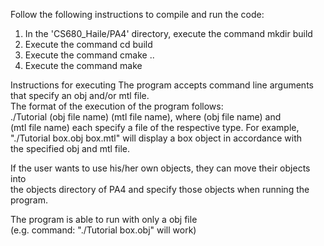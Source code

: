Follow the following instructions to compile and run the code:

1. In the 'CS680_Haile/PA4' directory, execute the command mkdir build
2. Execute the command cd build
3. Execute the command cmake ..
4. Execute the command make    



Instructions for executing
The program accepts command line arguments that specify an obj and/or mtl file.  
The format of the execution of the program follows:  
./Tutorial (obj file name) (mtl file name), where (obj file name) and  
(mtl file name) each specify a file of the respective type. For example,  
"./Tutorial box.obj box.mtl" will display a box object in accordance with  
the specified obj and mtl file.    

If the user wants to use his/her own objects, they can move their objects into  
the objects directory of PA4 and specify those objects when running the program.    

The program is able to run with only a obj file  
(e.g. command: "./Tutorial box.obj" will work)  
